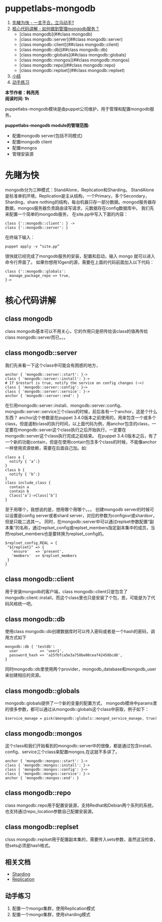 # puppetlabs-mongodb
1. [先睹为快 - 一言不合，立马动手?](#先睹为快)
2. [核心代码讲解 - 如何做到管理mongodb服务？](#核心代码讲解)
    - [class mongodb](##class mongodb)
    - [class mongodb::server](##class mongodb::server)
    - [class mongodb::client](##class mongodb::client)
    - [class mongodb::db](##class mongodb::db)
    - [class mongodb::globals](##class mongodb::globals)
    - [class mongodb::mongos](##class mongodb::mongos)
    - [class mongodb::repo](##class mongodb::repo)
    - [class mongodb::replset](##class mongodb::replset)
3. [小结](#小结) 
4. [动手练习](#动手练习)

**本节作者：韩亮亮**    
**阅读时间: 1h**

puppetlabs-mongodb模块是由puppet公司维护，用于管理和配置mongodb服务。

**puppetlabs-mongodb module的管理范围:**

- 配置mongodb server(包括不同模式)
- 配置mongodb client
- 配置mongos
- 管理安装源


# 先睹为快
mongodb分为三种模式：StandAlone，Replication和Sharding。
StandAlone是标准单机环境，Replication是主从结构，一个Primary，多个Secondary，Sharding，share nothing的结构，每台机器只存一部分数据。mongod服务器存数据，mongos服务器负责路由读写请求，元数据存在config数据库中。
我们先来配置一个简单的mongodb服务，
在site.pp中写入下面的内容：
```
class {'::mongodb::client': } ->
class {'::mongodb::server': }
```
在终端下输入：
```
puppet apply -v “site.pp”
```
很快就已经完成了mongodb服务的安装，配置和启动，输入 mongo 就可以进入命令行界面了。
如果你想用10gen的源，需要在上面的代码前面加入以下代码：
```
class {'::mongodb::globals':
  manage_package_repo => true,
}->
```

# 核心代码讲解
## class mongodb
class mongodb基本可以不用关心，它的作用只是把传给该class的值再传给class mongodb::server而已。。。
## class mongodb::server
我们先来看一下这个class中可能会有困惑的地方，
```
anchor { 'mongodb::server::start': }->
class { 'mongodb::server::install': }->
# If $restart is true, notify the service on config changes (~>)
class { 'mongodb::server::config': }~>
class { 'mongodb::server::service': }->
anchor { 'mongodb::server::end': }
```
在引用mongodb::server::install、mongodb::server::config、mongodb::server::service三个class的时候，前后各有一个anchor，这是个什么东西？
anchor这个参数是在puppet 3.4.0版本之前使用的，用来包含一个或多个class，但是遏制class的执行时间，以上面代码为例，用anchor包含的class，一定要在mongodb::server这个class执行之后开始执行，一定要在mongodb::server这个class执行完成之前结束。
在puppet 3.4.0版本之后，有了一个新的功能contain，但是在使用contain包含多个class的时候，不能像anchor一样使用资源依赖，需要在后面自己加。如:
```
class a {
  notify { ‘a’:}
}
class b {
  notify { ‘b’:}
}
class include_class {
  contain a
  contain b
  Class[‘a’]->Class[‘b’]
}
```
至于用哪个，我想说的是，想用哪个用哪个。。。
创建mongodb server的时候可以设置是config server或者shard server，对应的参数为configsvr或shardsvr，但是只能二选其一。
同时，在mongodb::server中可以通过replset参数配置“副本集”的名称，通过replset_config或replset_members指定副本集中的成员，当然replset_members也是要转换为replset_config的。
```
$replset_config_REAL = {
 "${replset}" => {
   'ensure'   => 'present',
   'members'  => $replset_members
 }
}
```

## class mongodb::client
用于安装mongodb的客户端，class mongodb::client只是包含了mongodb::client::install，而这个class里也只是安装了个包，恩，可能是为了代码风格统一吧。
## class mongodb::db
使用class mongodb::db创建数据库时可以传入密码或者是一个hash的密码，调用方式如下
```
mongodb::db { 'testdb':
  user          => 'user1',
  password_hash => 'a15fbfca5e3a758be80ceaf42458bcd8',
}
```
同时mongodb::db里使用两个provider，mongodb_database和mongodb_user来创建相应的资源。
## class mongodb::globals
mongodb::globals提供了一个新的变量的配置方式，	mongodb模块中params里的很多参数，都可以通过从mongodb::globals这个class中获取，例子如下：
```
$service_manage = pick($mongodb::globals::mongod_service_manage, true)
```
## class mongodb::mongos
这个class和我们开始看到的mongodb::server中的很像，都是通过包含install、config、service三个class来配置mongos,在这就不多讲了。
```
anchor { 'mongodb::mongos::start': }->
class { 'mongodb::mongos::install': }->
class { 'mongodb::mongos::config': }~>
class { 'mongodb::mongos::service': }->
anchor { 'mongodb::mongos::end': }
```
## class mongodb::repo
class mongodb::repo用于配置安装源，支持Redhat和Debian两个系列的系统，也支持通过repo_location参数自己配置安装源。
## class mongodb::replset
clsss mongodb::replset用于配置副本集的，需要传入sets参数，虽然这没检查，但sets必须是hash格式。
## 相关文档

* [Sharding](https://docs.mongodb.com/manual/sharding/)
* [Replication](https://docs.mongodb.com/manual/replication/)


## 动手练习

1. 配置一个mongo集群，使用Replication模式
2. 配置一个mongo集群，使用sharding模式
